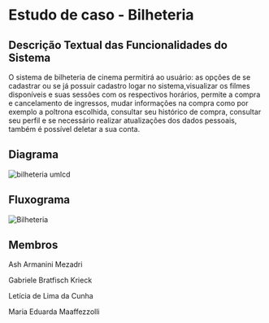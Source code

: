 # Estudo de caso - Bilheteria

## Descrição Textual das Funcionalidades do Sistema

O sistema de bilheteria de cinema permitirá ao usuário: as opções de se cadastrar ou se já possuir cadastro logar no sistema,visualizar os filmes disponíveis e suas sessões com os respectivos horários, permite a compra e cancelamento de ingressos, mudar informações na compra como por exemplo a poltrona escolhida, consultar seu histórico de compra, consultar seu perfil e se necessário realizar atualizações dos dados pessoais, também é possível deletar a sua conta.

## Diagrama

![bilheteria umlcd](https://github.com/AshMezadri/Bilheteria-Swing/assets/111303568/72067893-1d77-47cf-9d8d-e8fb9f150b80)


## Fluxograma

![Bilheteria](https://github.com/AshMezadri/Bilheteria-Swing/assets/111303568/2b2fd00c-abd2-48be-bf66-ed5c1fcca982)

## Membros

Ash Armanini Mezadri

Gabriele Bratfisch Krieck




Letícia de Lima da Cunha

Maria Eduarda Maaffezzolli
